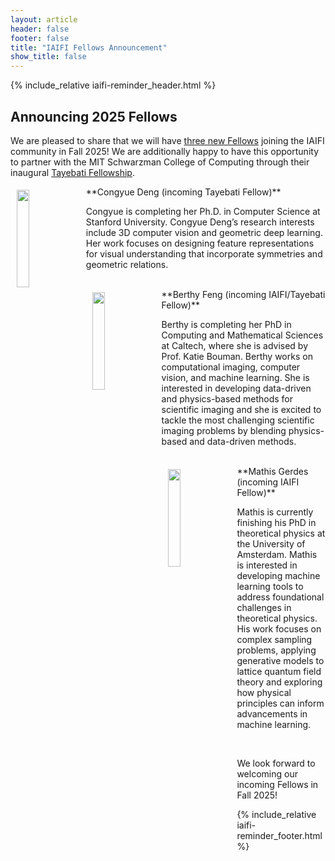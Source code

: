 ```yaml
---
layout: article
header: false
footer: false
title: "IAIFI Fellows Announcement"
show_title: false
--- 
```



{% include_relative iaifi-reminder_header.html %}

## Announcing 2025 Fellows

We are pleased to share that we will have [three new Fellows](https://iaifi.org/current-fellows) joining the IAIFI community in Fall 2025! We are additionally happy to have this opportunity to partner with the MIT Schwarzman College of Computing through their inaugural [Tayebati Fellowship](https://computing.mit.edu/tayebati-postdoctoral-fellowship-program/).

<img src="https://iaifi.org/images/small-photo-congyue-deng.jpg" align="left" style="max-width:5990px;width:20%" hspace="10" vspace="5"> 
**Congyue Deng (incoming Tayebati Fellow)**

Congyue is completing her Ph.D. in Computer Science at Stanford University. Congyue Deng’s research interests include 3D computer vision and geometric deep learning. Her work focuses on designing feature representations for visual understanding that incorporate symmetries and geometric relations. 

<br>

<img src="https://iaifi.org/images/small-photo-berthy-feng.jpg" align="left" style="max-width:5990px;width:20%" hspace="10" vspace="5"> 
**Berthy Feng (incoming IAIFI/Tayebati Fellow)**

Berthy is completing her PhD in Computing and Mathematical Sciences at Caltech, where she is advised by Prof. Katie Bouman. Berthy works on computational imaging, computer vision, and machine learning. She is interested in developing data-driven and physics-based methods for scientific imaging and she is excited to tackle the most challenging scientific imaging problems by blending physics-based and data-driven methods.

<br>

 <img src="https://iaifi.org/images/small-photo-mathis-gerdes.jpg" align="left" style="max-width:5990px;width:20%" hspace="10" vspace="5"> 
**Mathis Gerdes (incoming IAIFI Fellow)**

Mathis is currently finishing his PhD in theoretical physics at the University of Amsterdam. Mathis is interested in developing machine learning tools to address foundational challenges in theoretical physics. His work focuses on complex sampling problems, applying generative models to lattice quantum field theory and exploring how physical principles can inform advancements in machine learning.

<br>

We look forward to welcoming our incoming Fellows in Fall 2025!

{% include_relative iaifi-reminder_footer.html %}
